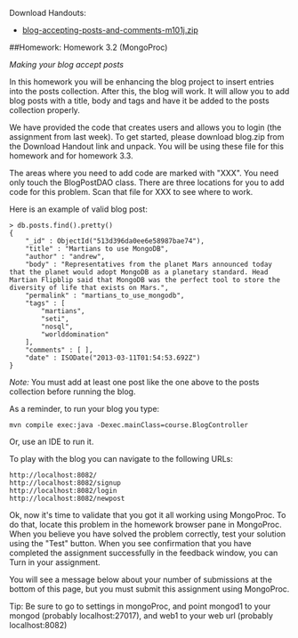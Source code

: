 Download Handouts:
 - <a href="https://university.mongodb.com/static/MongoDB_2017_M101J_January/handouts/blog-accepting-posts-and-comments-m101j.7f288e767a21.zip">blog-accepting-posts-and-comments-m101j.zip</a>

##Homework: Homework 3.2 (MongoProc)

*Making your blog accept posts*

In this homework you will be enhancing the blog project to insert entries into the posts collection. After this, the blog will work. It will allow you to add blog posts with a title, body and tags and have it be added to the posts collection properly.

We have provided the code that creates users and allows you to login (the assignment from last week). To get started, please download blog.zip from the Download Handout link and unpack. You will be using these file for this homework and for homework 3.3.

The areas where you need to add code are marked with "XXX". You need only touch the BlogPostDAO class. There are three locations for you to add code for this problem. Scan that file for XXX to see where to work.

Here is an example of valid blog post:

    > db.posts.find().pretty()
    {
        "_id" : ObjectId("513d396da0ee6e58987bae74"),
        "title" : "Martians to use MongoDB",
        "author" : "andrew",
        "body" : "Representatives from the planet Mars announced today that the planet would adopt MongoDB as a planetary standard. Head Martian Flipblip said that MongoDB was the perfect tool to store the diversity of life that exists on Mars.",
        "permalink" : "martians_to_use_mongodb",
        "tags" : [
            "martians",
            "seti",
            "nosql",
            "worlddomination"
        ],
        "comments" : [ ],
        "date" : ISODate("2013-03-11T01:54:53.692Z")
    }
	
*Note:* You must add at least one post like the one above to the posts collection before running the blog.

As a reminder, to run your blog you type:

    mvn compile exec:java -Dexec.mainClass=course.BlogController

Or, use an IDE to run it.

To play with the blog you can navigate to the following URLs:

    http://localhost:8082/
    http://localhost:8082/signup
    http://localhost:8082/login
    http://localhost:8082/newpost

Ok, now it's time to validate that you got it all working using MongoProc. To do that, locate this problem in the homework browser pane in MongoProc. When you believe you have solved the problem correctly, test your solution using the "Test" button. When you see confirmation that you have completed the assignment successfully in the feedback window, you can Turn in your assignment.

You will see a message below about your number of submissions at the bottom of this page, but you must submit this assignment using MongoProc.

Tip: Be sure to go to settings in mongoProc, and point mongod1 to your mongod (probably localhost:27017), and web1 to your web url (probably localhost:8082)